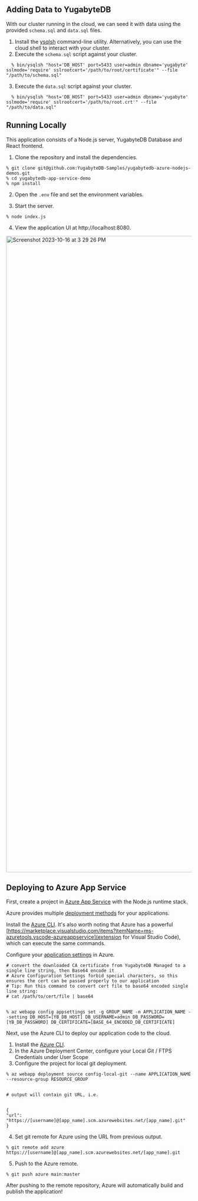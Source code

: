 ## Adding Data to YugabyteDB

With our cluster running in the cloud, we can seed it with data using the provided `schema.sql` and `data.sql` files.

1. Install the [ysqlsh](https://docs.yugabyte.com/preview/admin/ysqlsh/) command-line utility. Alternatively, you can use the cloud shell to interact with your cluster.
2. Execute the `schema.sql` script against your cluster.

```
  % bin/ysqlsh "host='DB_HOST' port=5433 user=admin dbname='yugabyte' sslmode='require' sslrootcert='/path/to/root/certificate'" --file "/path/to/schema.sql"
```

3. Execute the `data.sql` script against your cluster.

```
  % bin/ysqlsh "host='DB_HOST' port=5433 user=admin dbname='yugabyte' sslmode='require' sslrootcert='/path/to/root.crt'" --file "/path/to/data.sql"
```

## Running Locally

This application consists of a Node.js server, YugabyteDB Database and React frontend.

1. Clone the repository and install the dependencies.

```
% git clone git@github.com:YugabyteDB-Samples/yugabytedb-azure-nodejs-demos.git
% cd yugabytedb-app-service-demo
% npm install
```

2. Open the `.env` file and set the environment variables.

3. Start the server.

```
% node index.js
```

4. View the application UI at http://localhost:8080.
   
<img width="1728" alt="Screenshot 2023-10-16 at 3 29 26 PM" src="https://github.com/YugabyteDB-Samples/yugabytedb-azure-nodejs-demos/assets/2041330/82523d33-9e58-41dc-a596-4ed12086e28e">

## Deploying to Azure App Service

First, create a project in [Azure App Service](https://azure.microsoft.com/en-us/products/app-service/web#overview) with the Node.js runtime stack.

Azure provides multiple [deployment methods](https://learn.microsoft.com/en-us/azure/app-service/deploy-local-git?tabs=cli) for your applications.

Install the [Azure CLI](https://learn.microsoft.com/en-us/cli/azure/install-azure-cli). It's also worth noting that Azure has a powerful [https://marketplace.visualstudio.com/items?itemName=ms-azuretools.vscode-azureappservice](extension for Visual Studio Code), which can execute the same commands.

Configure your [application settings](https://learn.microsoft.com/en-us/cli/azure/webapp/config/appsettings?view=azure-cli-latest) in Azure.

```
# convert the downloaded CA certificate from YugabyteDB Managed to a single line string, then Base64 encode it
# Azure Configuration Settings forbid special characters, so this ensures the cert can be passed properly to our application
# Tip: Run this command to convert cert file to base64 encoded single line string:
# cat /path/to/cert/file | base64


% az webapp config appsettings set -g GROUP_NAME -n APPLICATION_NAME --setting DB_HOST=[YB_DB_HOST] DB_USERNAME=admin DB_PASSWORD=[YB_DB_PASSWORD] DB_CERTIFICATE=[BASE_64_ENCODED_DB_CERTIFICATE]
```

Next, use the Azure CLI to deploy our application code to the cloud.

1. Install the [Azure CLI](https://learn.microsoft.com/en-us/cli/azure/install-azure-cli).
2. In the Azure Deployment Center, configure your Local Git / FTPS Credentials under User Scope
3. Configure the project for local git deployment.

```
% az webapp deployment source config-local-git --name APPLICATION_NAME --resource-group RESOURCE_GROUP


# output will contain git URL, i.e.


{
"url": "https://[username]@[app_name].scm.azurewebsites.net/[app_name].git"
}
```

4. Set git remote for Azure using the URL from previous output.

```
% git remote add azure https://[username]@[app_name].scm.azurewebsites.net/[app_name].git
```

5. Push to the Azure remote.

```
% git push azure main:master
```

After pushing to the remote repository, Azure will automatically build and publish the application!
